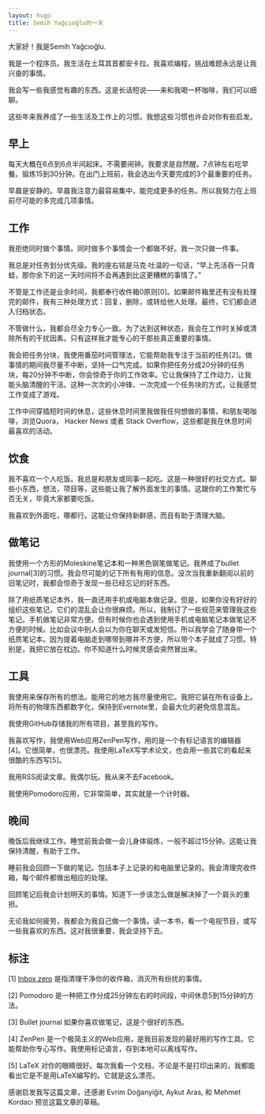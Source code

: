 ```yaml
---
layout: hugo
title: Semih Yağcıoğlu的一天
---
```



大家好！我是Semih Yağcıoğlu.

我是一个程序员。我生活在土耳其首都安卡拉。我喜欢编程，挑战难题永远是让我兴奋的事情。

我会写一些我感觉有趣的东西。这是长话短说——来和我喝一杯咖啡，我们可以细聊。

这些年来我养成了一些生活及工作上的习惯。我想这些习惯也许会对你有些启发。

## 早上

每天大概在6点到6点半间起床。不需要闹钟。我要求是自然醒。7点钟左右吃早餐。锻炼15到30分钟。在出门上班前，我会选出今天要完成的3个最重要的任务。

早晨是安静的。早晨我注意力最容易集中，能完成更多的任务。所以我努力在上班前尽可能的多完成几项事情。

## 工作

我拒绝同时做个事情。同时做多个事情会一个都做不好。我一次只做一件事。

我总是对任务划分优先级。我的座右铭是马克·吐温的一句话，“早上先活吞一只青蛙，那你余下的这一天时间将不会再遇到比这更糟糕的事情了。”

不管是工作还是业余时间，我都奉行收件箱0原则[0]。如果邮件箱里还有没有处理完的邮件，我有三种处理方式：回复，删除，或转给他人处理。最终，它们都会进入归档状态。

不管做什么，我都会尽全力专心一致。为了达到这种状态，我会在工作时关掉或清除所有的干扰因素。只有这样我才能专心的干那些真正重要的事情。

我会把任务分块，我使用番茄时间管理法，它能帮助我专注于当前的任务[2]。做事情的期间我尽量不中断，坚持一口气完成。如果你把任务分成20分钟的任务块，每20分钟不中断，你会惊奇于你的工作效率。它让我保持了工作动力，让我能头脑清醒的干活。这种一次次的小冲锋、一次完成一个任务块的方式，让我感觉工作变成了游戏。

工作中间穿插短时间的休息，这些休息时间里我做我任何想做的事情，和朋友喝咖啡，浏览Quora， Hacker News 或者 Stack Overflow，这些都是我在休息时间最喜欢的活动。

## 饮食

我不喜欢一个人吃饭。我总是和朋友或同事一起吃。这是一种很好的社交方式。聊些小东西，想法，项目等，这些能让我了解外面发生的事情。这跟你的工作繁忙与否无关，毕竟大家都要吃饭。

我喜欢到外面吃，哪都行。这能让你保持新鲜感，而且有助于清理大脑。

## 做笔记

我使用一个方形的Moleskine笔记本和一种黑色钢笔做笔记。我养成了bullet journal[3]的习惯。我会尽可能的记下所有有用的信息。没次当我重新翻阅以前的旧笔记时，我都会惊奇于发现一些已经忘记的好东西。

除了用纸质笔记本外，我一直还用手机或电脑本做记录。但是，如果你没有好好的组织这些笔记，它们的混乱会让你很麻烦。所以，我制订了一些规范来管理我这些笔记。手机做笔记非常方便。但有时候你也会遇到使用手机或电脑笔记本做笔记不方便的时候。比如会议中别人会以为你在聊天或发短信。所以我学会了随身带一个纸质笔记本。因为提着电脑走到哪带到哪并不方便，所以带个本子就成了习惯。特别是，我把它放在枕边。你不知道什么时候灵感会突然冒出来。

## 工具

我使用来保存所有的想法。能用它的地方我尽量使用它。我把它装在所有设备上。将所有的物理东西都数字化，保持到Evernote里，会最大化的避免信息混乱。

我使用GitHub存储我的所有项目，甚至我的写作。

我喜欢写作，我使用Web应用ZenPen写作，用的是一个有标记语言的编辑器[4]。它很简单，也很漂亮。我使用LaTeX写学术论文，也会用一些其它的看起来很酷的东西写[5]。

我用RSS阅读文章。我偶尔玩。我从来不去Facebook。

我使用Pomodoro应用，它非常简单，其实就是一个计时器。

## 晚间

晚饭后我继续工作。睡觉前我会做一会儿身体锻炼，一般不超过15分钟。这能让我保持清醒，有助于工作。

睡前我会回顾一下做的笔记。包括本子上记录的和电脑里记录的。我会清理完收件箱，每个邮件都做出相应的处理。

回顾笔记后我会计划明天的事情。知道下一步该怎么做是解决掉了一个肩头的重担。

无论我如何疲劳，我都会为我自己做一个事情。读一本书，看一个电视节目，或写一些我喜欢的东西。这对我很重要，我会坚持下去。

## 标注

[1] [Inbox zero](http://inboxzero.com/) 是指清理干净你的收件箱，消灭所有纷扰的事情。

[2] Pomodoro 是一种把工作分成25分钟左右的时间段，中间休息5到15分钟的方法。

[3] Bullet journal 如果你喜欢做笔记，这是个很好的东西。

[4] ZenPen 是一个极简主义的Web应用，是我目前发现的最好用的写作工具。它能帮助你专心写作。我使用标记语言，存到本地可以离线写作。

[5] LaTeX 对你的眼睛很好。每次我看一个文档，不论是不是打印出来的，我都能看出它是不是用LaTeX编写的。它就是这么漂亮。

感谢启发我写这篇文章，还感谢 Evrim Doğanyiğit, Aykut Aras, 和 Mehmet Kordacı 预览这篇文章的草稿。
